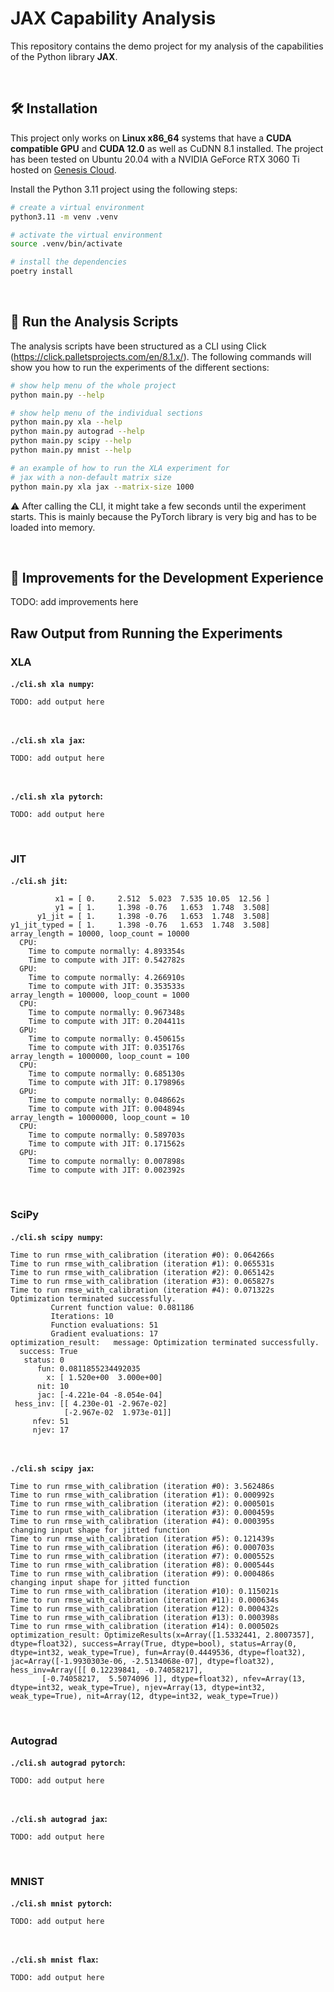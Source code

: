 # JAX Capability Analysis

This repository contains the demo project for my analysis of the capabilities of the Python library **JAX**.

<br/>

## 🛠️ Installation

This project only works on **Linux x86_64** systems that have a **CUDA compatible GPU** and **CUDA 12.0** as well as CuDNN 8.1 installed. The project has been tested on Ubuntu 20.04 with a NVIDIA GeForce RTX 3060 Ti hosted on [Genesis Cloud](https://genesiscloud.com/).

Install the Python 3.11 project using the following steps:

```bash
# create a virtual environment
python3.11 -m venv .venv

# activate the virtual environment
source .venv/bin/activate

# install the dependencies
poetry install
```

<br/>

## 🌋 Run the Analysis Scripts

The analysis scripts have been structured as a CLI using Click (https://click.palletsprojects.com/en/8.1.x/). The following commands will show you how to run the experiments of the different sections:

```bash
# show help menu of the whole project
python main.py --help

# show help menu of the individual sections
python main.py xla --help
python main.py autograd --help
python main.py scipy --help
python main.py mnist --help

# an example of how to run the XLA experiment for
# jax with a non-default matrix size
python main.py xla jax --matrix-size 1000
```

⚠️ After calling the CLI, it might take a few seconds until the experiment starts. This is mainly because the PyTorch library is very big and has to be loaded into memory.

<br/>

## 🐥 Improvements for the Development Experience

TODO: add improvements here

## Raw Output from Running the Experiments

### XLA

**`./cli.sh xla numpy`:**

```
TODO: add output here
```

<br/>

**`./cli.sh xla jax`:**

```
TODO: add output here
```

<br/>

**`./cli.sh xla pytorch`:**

```
TODO: add output here
```

<br/>

### JIT

**`./cli.sh jit`:**

```
          x1 = [ 0.     2.512  5.023  7.535 10.05  12.56 ]
          y1 = [ 1.     1.398 -0.76   1.653  1.748  3.508]
      y1_jit = [ 1.     1.398 -0.76   1.653  1.748  3.508]
y1_jit_typed = [ 1.     1.398 -0.76   1.653  1.748  3.508]
array_length = 10000, loop_count = 10000
  CPU:
    Time to compute normally: 4.893354s
    Time to compute with JIT: 0.542782s
  GPU:
    Time to compute normally: 4.266910s
    Time to compute with JIT: 0.353533s
array_length = 100000, loop_count = 1000
  CPU:
    Time to compute normally: 0.967348s
    Time to compute with JIT: 0.204411s
  GPU:
    Time to compute normally: 0.450615s
    Time to compute with JIT: 0.035176s
array_length = 1000000, loop_count = 100
  CPU:
    Time to compute normally: 0.685130s
    Time to compute with JIT: 0.179896s
  GPU:
    Time to compute normally: 0.048662s
    Time to compute with JIT: 0.004894s
array_length = 10000000, loop_count = 10
  CPU:
    Time to compute normally: 0.589703s
    Time to compute with JIT: 0.171562s
  GPU:
    Time to compute normally: 0.007898s
    Time to compute with JIT: 0.002392s
```

<br/>

### SciPy

**`./cli.sh scipy numpy`:**

```
Time to run rmse_with_calibration (iteration #0): 0.064266s
Time to run rmse_with_calibration (iteration #1): 0.065531s
Time to run rmse_with_calibration (iteration #2): 0.065142s
Time to run rmse_with_calibration (iteration #3): 0.065827s
Time to run rmse_with_calibration (iteration #4): 0.071322s
Optimization terminated successfully.
         Current function value: 0.081186
         Iterations: 10
         Function evaluations: 51
         Gradient evaluations: 17
optimization_result:   message: Optimization terminated successfully.
  success: True
   status: 0
      fun: 0.0811855234492035
        x: [ 1.520e+00  3.000e+00]
      nit: 10
      jac: [-4.221e-04 -8.054e-04]
 hess_inv: [[ 4.230e-01 -2.967e-02]
            [-2.967e-02  1.973e-01]]
     nfev: 51
     njev: 17
```

<br/>

**`./cli.sh scipy jax`:**

```
Time to run rmse_with_calibration (iteration #0): 3.562486s
Time to run rmse_with_calibration (iteration #1): 0.000992s
Time to run rmse_with_calibration (iteration #2): 0.000501s
Time to run rmse_with_calibration (iteration #3): 0.000459s
Time to run rmse_with_calibration (iteration #4): 0.000395s
changing input shape for jitted function
Time to run rmse_with_calibration (iteration #5): 0.121439s
Time to run rmse_with_calibration (iteration #6): 0.000703s
Time to run rmse_with_calibration (iteration #7): 0.000552s
Time to run rmse_with_calibration (iteration #8): 0.000544s
Time to run rmse_with_calibration (iteration #9): 0.000486s
changing input shape for jitted function
Time to run rmse_with_calibration (iteration #10): 0.115021s
Time to run rmse_with_calibration (iteration #11): 0.000634s
Time to run rmse_with_calibration (iteration #12): 0.000432s
Time to run rmse_with_calibration (iteration #13): 0.000398s
Time to run rmse_with_calibration (iteration #14): 0.000502s
optimization_result: OptimizeResults(x=Array([1.5332441, 2.8007357], dtype=float32), success=Array(True, dtype=bool), status=Array(0, dtype=int32, weak_type=True), fun=Array(0.4449536, dtype=float32), jac=Array([-1.9930303e-06, -2.5134068e-07], dtype=float32), hess_inv=Array([[ 0.12239841, -0.74058217],
       [-0.74058217,  5.5074096 ]], dtype=float32), nfev=Array(13, dtype=int32, weak_type=True), njev=Array(13, dtype=int32, weak_type=True), nit=Array(12, dtype=int32, weak_type=True))
```

<br/>

### Autograd

**`./cli.sh autograd pytorch`:**

```
TODO: add output here
```

<br/>

**`./cli.sh autograd jax`:**

```
TODO: add output here
```

<br/>

### MNIST

**`./cli.sh mnist pytorch`:**

```
TODO: add output here
```

<br/>

**`./cli.sh mnist flax`:**

```
TODO: add output here
```
